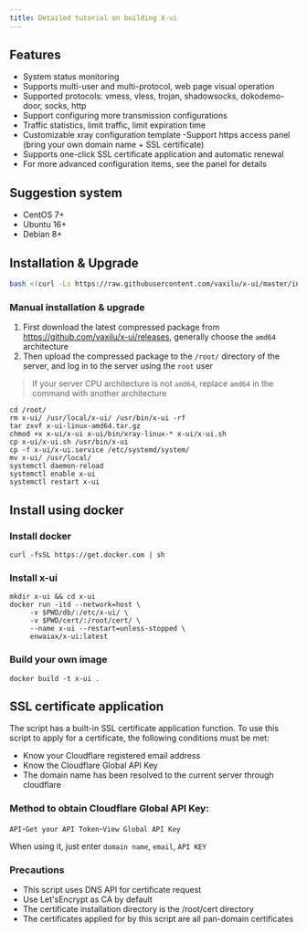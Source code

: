 ```yaml
---
title: Detailed tutorial on building X-ui
---
```


## Features

- System status monitoring
- Supports multi-user and multi-protocol, web page visual operation
- Supported protocols: vmess, vless, trojan, shadowsocks, dokodemo-door, socks, http
- Support configuring more transmission configurations
- Traffic statistics, limit traffic, limit expiration time
- Customizable xray configuration template
  -Support https access panel (bring your own domain name + SSL certificate)
- Supports one-click SSL certificate application and automatic renewal
- For more advanced configuration items, see the panel for details

## Suggestion system

- CentOS 7+
- Ubuntu 16+
- Debian 8+

## Installation & Upgrade

```sh
bash <(curl -Ls https://raw.githubusercontent.com/vaxilu/x-ui/master/install.sh)
```

### Manual installation & upgrade

1. First download the latest compressed package from https://github.com/vaxilu/x-ui/releases, generally choose the `amd64` architecture
2. Then upload the compressed package to the `/root/` directory of the server, and log in to the server using the `root` user

> If your server CPU architecture is not `amd64`, replace `amd64` in the command with another architecture

```shell
cd /root/
rm x-ui/ /usr/local/x-ui/ /usr/bin/x-ui -rf
tar zxvf x-ui-linux-amd64.tar.gz
chmod +x x-ui/x-ui x-ui/bin/xray-linux-* x-ui/x-ui.sh
cp x-ui/x-ui.sh /usr/bin/x-ui
cp -f x-ui/x-ui.service /etc/systemd/system/
mv x-ui/ /usr/local/
systemctl daemon-reload
systemctl enable x-ui
systemctl restart x-ui
```

## Install using docker

### Install docker

```shell
curl -fsSL https://get.docker.com | sh
```

### Install x-ui

```shell
mkdir x-ui && cd x-ui
docker run -itd --network=host \
     -v $PWD/db/:/etc/x-ui/ \
     -v $PWD/cert/:/root/cert/ \
     --name x-ui --restart=unless-stopped \
     enwaiax/x-ui:latest
```

### Build your own image

```shell
docker build -t x-ui .
```

## SSL certificate application

The script has a built-in SSL certificate application function. To use this script to apply for a certificate, the following conditions must be met:

- Know your Cloudflare registered email address
- Know the Cloudflare Global API Key
- The domain name has been resolved to the current server through cloudflare

### Method to obtain Cloudflare Global API Key:

`API`-`Get your API Token`-`View Global API Key`

When using it, just enter `domain name`, `email`, `API KEY`

### Precautions

- This script uses DNS API for certificate request
- Use Let'sEncrypt as CA by default
- The certificate installation directory is the /root/cert directory
- The certificates applied for by this script are all pan-domain certificates
